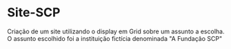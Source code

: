 # Site-SCP
Criação de um site utilizando o display em Grid sobre um assunto a escolha. O assunto escolhido foi a instituição fictícia denominada "A Fundação SCP"
